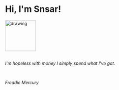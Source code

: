 <h1>Hi, I'm Snsar!</h1> <img src="https://acegif.com/wp-content/uploads/2021/4fh5wi/pepefrg-21.gif" alt="drawing"  height = "100"/> <br> <br> <p><i>I'm hopeless with money I simply spend what I've got.</i></p> <br> <p><i>Freddie Mercury</i></p>